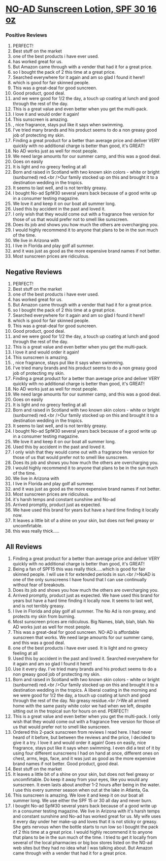# [NO-AD Sunscreen Lotion, SPF 30 16 oz](https://products.checkmycream.com/products/NO-AD-Sunscreen-Lotion-SPF-30-16-oz.html)

### Positive Reviews

<ol>
      <li>PERFECT!</li>
      <li>Best stuff on the market</li>
      <li>one of the best products i have ever used.</li>
      <li>has worked great for us.</li>
      <li>But Amazon came through with a vender that had it for a great price.</li>
      <li>so I bought the pack of 2 this time at a great price.</li>
      <li>Searched everywhere for it again and am so glad I found it here!!</li>
      <li>which is good for fair skinned people.  </li>
      <li>This was a great-deal for good suncreen.  </li>
      <li>Good product, good deal.</li>
      <li>and we were good for 1/2 the day, a touch up coating at lunch and good through the rest of the day.</li>
      <li>This is a great value and even better when you get the multi-pack.  </li>
      <li>I love it and would order it again!</li>
      <li>This sunscreen is amazing.</li>
      <li>, nice fragrance, stays put like it says when swimming.</li>
      <li>I&#x27;ve tried many brands and his product seems to do a non greasy good job of protecting my skin.</li>
      <li>Finding a great product for a better than average price and deliver VERY quickly with no additional charge is better than good, it&#x27;s GREAT!</li>
      <li>No AD works just as well for most people.</li>
      <li>We need large amounts for our summer camp, and this was a good deal.</li>
      <li>Goes on easily</li>
      <li>It is light and no greecy feeling at all</li>
      <li>Born and raised in Scotland with two known skin colors - white or bright (sunburned) red.&lt;br /&gt;Our family stocked up on this and brought it to a destination wedding in the tropics.  </li>
      <li>It seems to last well, and is not terribly greasy.</li>
      <li>I bought No-ad Spf#30 several years back because of a good write up in a consumer testing magazine.</li>
      <li>We love it and keep it on our boat all summer long.</li>
      <li>Used this by accident in the past and loved it.  </li>
      <li>I only wish that they would come out with a fragrance free version for those of us that would prefer not to smell like sunscreen.</li>
      <li>Does its job and shows you how much the others are overcharging you.</li>
      <li>I would highly recommend it to anyone that plans to be in the sun much of the time.</li>
      <li>We live in Arizona with</li>
      <li>I live in Florida and play golf all summer.</li>
      <li>and it was just as good as the more expensive brand names if not better.</li>
      <li>Most sunscreen prices are ridiculous.  </li>
</ol>


<h2>Negative Reviews</h2>
<ol>
<li> PERFECT!</li>
<li> Best stuff on the market</li>
<li> one of the best products i have ever used.</li>
<li> has worked great for us.</li>
<li> But Amazon came through with a vender that had it for a great price.</li>
<li> so I bought the pack of 2 this time at a great price.</li>
<li> Searched everywhere for it again and am so glad I found it here!!</li>
<li> which is good for fair skinned people.  </li>
<li> This was a great-deal for good suncreen.  </li>
<li> Good product, good deal.</li>
<li> and we were good for 1/2 the day, a touch up coating at lunch and good through the rest of the day.</li>
<li> This is a great value and even better when you get the multi-pack.  </li>
<li> I love it and would order it again!</li>
<li> This sunscreen is amazing.</li>
<li> , nice fragrance, stays put like it says when swimming.</li>
<li> I&#x27;ve tried many brands and his product seems to do a non greasy good job of protecting my skin.</li>
<li> Finding a great product for a better than average price and deliver VERY quickly with no additional charge is better than good, it&#x27;s GREAT!</li>
<li> No AD works just as well for most people.</li>
<li> We need large amounts for our summer camp, and this was a good deal.</li>
<li> Goes on easily</li>
<li> It is light and no greecy feeling at all</li>
<li> Born and raised in Scotland with two known skin colors - white or bright (sunburned) red.&lt;br /&gt;Our family stocked up on this and brought it to a destination wedding in the tropics.  </li>
<li> It seems to last well, and is not terribly greasy.</li>
<li> I bought No-ad Spf#30 several years back because of a good write up in a consumer testing magazine.</li>
<li> We love it and keep it on our boat all summer long.</li>
<li> Used this by accident in the past and loved it.  </li>
<li> I only wish that they would come out with a fragrance free version for those of us that would prefer not to smell like sunscreen.</li>
<li> Does its job and shows you how much the others are overcharging you.</li>
<li> I would highly recommend it to anyone that plans to be in the sun much of the time.</li>
<li> We live in Arizona with</li>
<li> I live in Florida and play golf all summer.</li>
<li> and it was just as good as the more expensive brand names if not better.</li>
<li> Most sunscreen prices are ridiculous.  </li>
<li> it&#x27;s harsh temps and constant sunshine and No-ad</li>
<li> Arrived promptly, product just as expected.</li>
<li> We have used this brand for years but have a hard time finding it locally now.</li>
<li> It leaves a little bit of a shine on your skin, but does not feel greasy or uncomfirtable.</li>
<li> this was really thick.....</li>
</ol>

<h2>All Reviews</h2>

<ol>
    <li> Finding a great product for a better than average price and deliver VERY quickly with no additional charge is better than good, it&#x27;s GREAT!</li>
    <li> Being a fan of SPF15 this was really thick.....which is good for fair skinned people.  I will use it for extended periods in sun.&lt;br /&gt;NoAD is one of the only sunscreens I have found that I can use continually without fear of breakouts.</li>
    <li> Does its job and shows you how much the others are overcharging you.</li>
    <li> Arrived promptly, product just as expected. We have used this brand for years but have a hard time finding it locally now. It seems to last well, and is not terribly greasy.</li>
    <li> I live in Florida and play golf all summer. The No Ad is non greasy, and protects my skin from burning.</li>
    <li> Most sunscreen prices are ridiculous.  Big Names, blah, blah, blah.  No AD works just as well for most people.</li>
    <li> This was a great-deal for good suncreen.  NO-AD is affordable sunscreen that works.  We need large amounts for our summer camp, and this was a good deal.</li>
    <li> one of the best products i have ever used. It is light and no greecy feeling at all</li>
    <li> Used this by accident in the past and loved it.  Searched everywhere for it again and am so glad I found it here!!</li>
    <li> Use it every day. I&#x27;ve tried many brands and his product seems to do a non greasy good job of protecting my skin.</li>
    <li> Born and raised in Scotland with two known skin colors - white or bright (sunburned) red.&lt;br /&gt;Our family stocked up on this and brought it to a destination wedding in the tropics.  A liberal coating in the morning and we were good for 1/2 the day, a touch up coating at lunch and good through the rest of the day. No greasy residue.&lt;br /&gt;We all arrived home with the same pasty white color we had when we left, despite sitting out in the tropical sun for hours on end. PERFECT!</li>
    <li> This is a great value and even better when you get the multi-pack.  I only wish that they would come out with a fragrance free version for those of us that would prefer not to smell like sunscreen.</li>
    <li> Ordered this 2-pack sunscreen from reviews I read here. I had never heard of it before, but between the reviews and the price, I decided to give it a try. I love it and would order it again! Goes on easily, nice fragrance, stays put like it says when swimming. I even did a test of it by using four different sunscreens I had on hand at once, different ones on chest, arms, legs, face, and it was just as good as the more expensive brand names if not better. Good product, good deal.</li>
    <li> Best stuff on the market</li>
    <li> It leaves a little bit of a shine on your skin, but does not feel greasy or uncomfirtable. Do keep it away from your eyes, like you would any sunscreen. It even lasts about another 1-2 hours after being in the water. I use this every summer season when out at the lake in Atlanta, Ga.</li>
    <li> This sunscreen is amazing. We love it and keep it on our boat all summer long. We use either the SPF 15 or 30 all day and never burn.</li>
    <li> I bought No-ad Spf#30 several years back because of a good write up in a consumer testing magazine. We live in Arizona with it&#x27;s harsh temps and constant sunshine and No-ad has worked great for us. My wife uses it every day under her make-up and loves that it is not sticky or greasy. She gets nervous when the bottle starts to run low so I bought the pack of 2 this time at a great price. I would highly recommend it to anyone that plans to be in the sun much of the time. I tried to get it locally from several of the local pharmacies or big box stores listed on the N0-ad web sites but they had no idea what I was talking about. But Amazon came through with a vender that had it for a great price.</li>
</ol>




